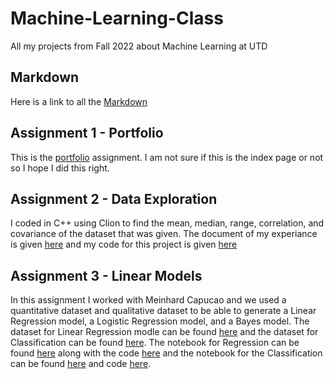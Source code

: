 # Machine-Learning-Class
All my projects from Fall 2022 about Machine Learning at UTD

## Markdown
Here is a link to all the [Markdown](https://www.markdownguide.org/cheat-sheet/)

## Assignment 1 - Portfolio
This is the [portfolio](https://github.com/Khang-Thai1/Machine-Learning-Class/blob/bc78af1328941461c93704b88d8313040bd9bed7/Overview%20of%20ML.pdf) assignment. I am not sure if this is the index page or not so I hope I did this right.

## Assignment 2 - Data Exploration
I coded in C++ using Clion to find the mean, median, range, correlation, and covariance of the dataset that was given. The document of my experiance is given [here](https://github.com/Khang-Thai1/Machine-Learning-Class/blob/main/Assignment%202.pdf) and my code for this project is given [here](https://github.com/Khang-Thai1/Machine-Learning-Class/blob/main/main.cpp)

## Assignment 3 - Linear Models
In this assignment I worked with Meinhard Capucao and we used a quantitative dataset and qualitative dataset to be able to generate a Linear Regression model, a Logistic Regression model, and a Bayes model. The dataset for Linear Regression modle can be found [here]() and the dataset for Classification can be found [here](). The notebook for Regression can be found [here]() along with the code [here]() and the notebook for the Classification can be found [here]() and code [here]().
